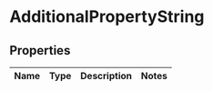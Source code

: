 

# AdditionalPropertyString


## Properties

| Name | Type | Description | Notes |
|------------ | ------------- | ------------- | -------------|



